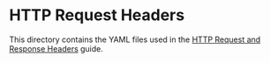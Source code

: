 # HTTP Request Headers

This directory contains the YAML files used in the [HTTP Request and Response Headers](https://docs.nginx.com/nginx-gateway-fabric/how-to/traffic-management/request-response-headers/) guide.
